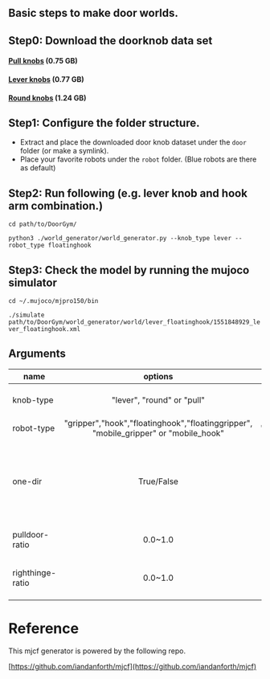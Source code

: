 ## Basic steps to make door worlds.

## Step0: Download the doorknob data set
#### [Pull knobs](https://github.com/PSVL/DoorGym/releases/download/v1.0/pullknobs.tar.gz) (0.75 GB)
#### [Lever knobs](https://github.com/PSVL/DoorGym/releases/download/v1.0/leverknobs.tar.gz) (0.77 GB)
#### [Round knobs](https://github.com/PSVL/DoorGym/releases/download/v1.0/roundknobs.tar.gz) (1.24 GB)

## Step1: Configure the folder structure.
* Extract and place the downloaded door knob dataset under the `door` folder (or make a symlink).
* Place your favorite robots under the `robot` folder. (Blue robots are there as default)

## Step2: Run following (e.g. lever knob and hook arm combination.)
`cd path/to/DoorGym/`

`python3 ./world_generator/world_generator.py --knob_type lever --robot_type floatinghook`

## Step3: Check the model by running the mujoco simulator
`cd ~/.mujoco/mjpro150/bin`

`./simulate path/to/DoorGym/world_generator/world/lever_floatinghook/1551848929_lever_floatinghook.xml`

## Arguments

| name          | options       | default   | explaination   |
| ------------- |:-------------:| :--------:| :-------------:|
| knob-type     | "lever", "round" or "pull" | ' ' |If no arg, it use all types.|
| robot-type    | "gripper","hook","floatinghook","floatinggripper", "mobile_gripper" or "mobile_hook"   | 'floatinghook' | - |
| one-dir       | True/False      | False | Save everything into one dir, or save into separate dir by its robot and knob types|
| pulldoor-ratio       | 0.0~1.0  |   1.0 | ratio of door that opens by pulling. |
| righthinge-ratio     | 0.0~1.0  |   1.0 | ratio of door that has hinge on right side. |

# Reference
This mjcf generator is powered by the following repo.

[https://github.com/iandanforth/mjcf](https://github.com/iandanforth/mjcf)
